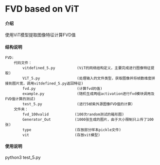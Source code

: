 # FVD based on ViT

#### 介绍
使用ViT模型提取图像特征计算FVD值

#### 结构说明
    FVD:
        代码文件：
            vitdefined_5.py          (ViT的网络结构定义，主要完成进行图像特征提取)
            ViT_5.py   	             (处理输入的文件类型，获取图像并将帧数维度拼接到图片宽，调用vitdefined_5.py返回特征)
            fvd.py           		 (计算fvd的值)
            example.py       		 (随机生成两组activation进行fvd模块调用及FVD值计算的测试)
	        test_5.py				 (进行5帧紫外源图像FVD值的计算）
        文件夹：
            fvd_100valid            (100次random测试的箱形图)
            Generator_Out           (1000张生成的图片，由于大小限制只上传了100张)
            type        			(存放部分样本pickle文件)
            vit         			(存放vit模型)

#### 使用说明
python3 test_5.py

